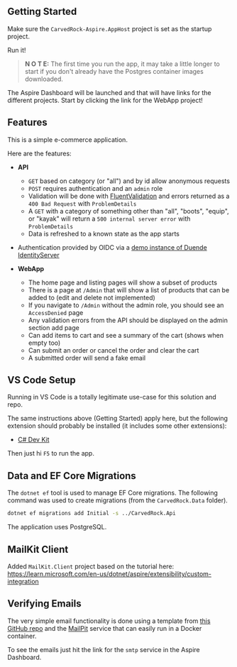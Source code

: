 ## Getting Started

Make sure the `CarvedRock-Aspire.AppHost` project is set as the startup
project.

Run it!

> **N O T E:** The first time you run the app, it may take a little longer to start
if you don't already have the Postgres container images downloaded.

The Aspire Dashboard will be launched and that will have links for the different
projects.  Start by clicking the link for the WebApp project!

## Features

This is a simple e-commerce application.

Here are the features:

- **API**
  - `GET` based on category (or "all") and by id allow anonymous requests
  - `POST` requires authentication and an `admin` role
  - Validation will be done with [FluentValidation](https://docs.fluentvalidation.net/en/latest/index.html) and errors returned as a `400 Bad Request` with `ProblemDetails`
  - A `GET` with a category of something other than "all", "boots", "equip", or "kayak" will return a `500 internal server error` with `ProblemDetails`
  - Data is refreshed to a known state as the app starts
- Authentication provided by OIDC via a [demo instance of Duende IdentityServer](https://demo.duendesoftware.com)

- **WebApp**
  - The home page and listing pages will show a subset of products
  - There is a page at `/Admin` that will show a list of products that can be added to (edit and delete not implemented)
  - If you navigate to `/Admin` without the admin role, you should see an `AccessDenied` page
  - Any validation errors from the API should be displayed on the admin section add page
  - Can add items to cart and see a summary of the cart (shows when empty too)
  - Can submit an order or cancel the order and clear the cart
  - A submitted order will send a fake email

## VS Code Setup

Running in VS Code is a totally legitimate use-case for this solution and
repo.

The same instructions above (Getting Started) apply here, but the following
extension should probably be installed (it includes some other extensions):

- [C# Dev Kit](https://marketplace.visualstudio.com/items?itemName=ms-dotnettools.csdevkit)

Then just hi `F5` to run the app.

## Data and EF Core Migrations

The `dotnet ef` tool is used to manage EF Core migrations.  The following command was used to create migrations (from the `CarvedRock.Data` folder).

```bash
dotnet ef migrations add Initial -s ../CarvedRock.Api
```

The application uses PostgreSQL.

## MailKit Client

Added `MailKit.Client` project based on the tutorial here:
<https://learn.microsoft.com/en-us/dotnet/aspire/extensibility/custom-integration>

## Verifying Emails

The very simple email functionality is done using a template
from [this GitHub repo](https://github.com/leemunroe/responsive-html-email-template)
and the [MailPit](https://mailpit.axllent.org/)
service that can easily run in a Docker container.

To see the emails just hit the link for the `smtp` service in the Aspire Dashboard.
